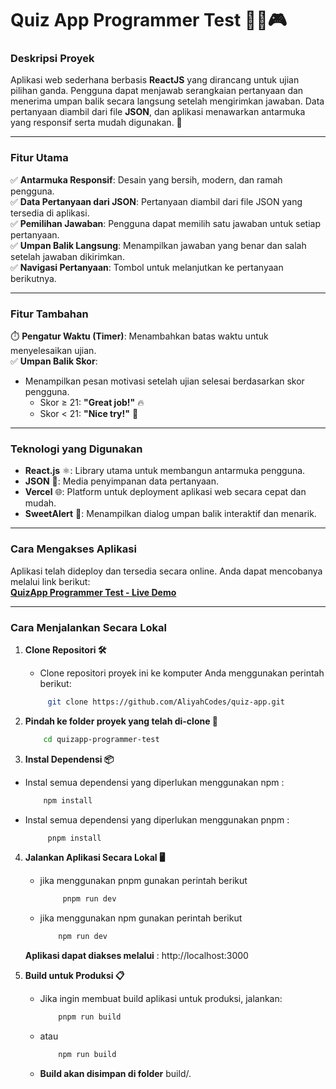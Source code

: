 # **Quiz App Programmer Test** 🧑‍💻🎮  

### **Deskripsi Proyek**  
Aplikasi web sederhana berbasis **ReactJS** yang dirancang untuk ujian pilihan ganda. Pengguna dapat menjawab serangkaian pertanyaan dan menerima umpan balik secara langsung setelah mengirimkan jawaban. Data pertanyaan diambil dari file **JSON**, dan aplikasi menawarkan antarmuka yang responsif serta mudah digunakan. 🎯  

---

### **Fitur Utama**  
✅ **Antarmuka Responsif**: Desain yang bersih, modern, dan ramah pengguna.  
✅ **Data Pertanyaan dari JSON**: Pertanyaan diambil dari file JSON yang tersedia di aplikasi.  
✅ **Pemilihan Jawaban**: Pengguna dapat memilih satu jawaban untuk setiap pertanyaan.  
✅ **Umpan Balik Langsung**: Menampilkan jawaban yang benar dan salah setelah jawaban dikirimkan.  
✅ **Navigasi Pertanyaan**: Tombol untuk melanjutkan ke pertanyaan berikutnya.  

---

### **Fitur Tambahan**  
⏱️ **Pengatur Waktu (Timer)**: Menambahkan batas waktu untuk menyelesaikan ujian.  
✅ **Umpan Balik Skor**:  
- Menampilkan pesan motivasi setelah ujian selesai berdasarkan skor pengguna.  
  - Skor ≥ 21: **"Great job!"** 🔥  
  - Skor < 21: **"Nice try!"** 🙌  

---

### **Teknologi yang Digunakan**  
- **React.js** ⚛️: Library utama untuk membangun antarmuka pengguna.  
- **JSON** 📄: Media penyimpanan data pertanyaan.  
- **Vercel** 🌐: Platform untuk deployment aplikasi web secara cepat dan mudah.  
- **SweetAlert** 🍬: Menampilkan dialog umpan balik interaktif dan menarik.  

---

### **Cara Mengakses Aplikasi**  
Aplikasi telah dideploy dan tersedia secara online. Anda dapat mencobanya melalui link berikut:  
[**QuizApp Programmer Test - Live Demo**](https://quiztest-programmer.vercel.app/)  

---

### **Cara Menjalankan Secara Lokal**  
1. **Clone Repositori 🛠️**  
    - Clone repositori proyek ini ke komputer Anda menggunakan perintah berikut:

   ```bash
        git clone https://github.com/AliyahCodes/quiz-app.git

2. **Pindah ke folder proyek yang telah di-clone 📂**
    ```bash
        cd quizapp-programmer-test

3. **Instal Dependensi 📦**
 - Instal semua dependensi yang diperlukan menggunakan npm :

    ```bash
        npm install

 - Instal semua dependensi yang diperlukan menggunakan pnpm :

   ```bash
        pnpm install

4. **Jalankan Aplikasi Secara Lokal 🖥️**
    - jika menggunakan pnpm gunakan perintah berikut
        ```bash
             pnpm run dev

    - jika menggunakan npm gunakan perintah berikut
        ```bash
            npm run dev

    **Aplikasi dapat diakses melalui** : http://localhost:3000

5. **Build untuk Produksi 📋**
    - Jika ingin membuat build aplikasi untuk produksi, jalankan:

        ```bash
            pnpm run build
    - atau

        ```bash
            npm run build

    - **Build akan disimpan di folder** build/.





    




    


